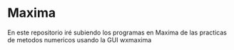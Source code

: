 # Maxima
En este repositorio iré subiendo los programas en Maxima de las practicas de metodos numericos usando la GUI wxmaxima
